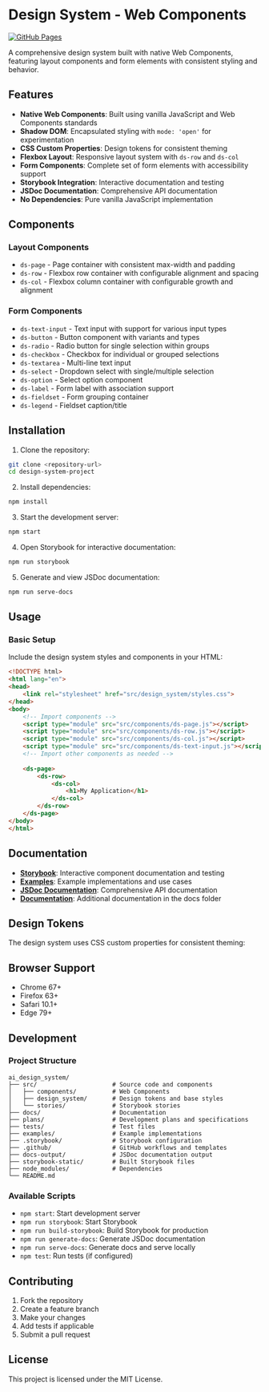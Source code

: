 # Design System - Web Components

[![GitHub Pages](https://img.shields.io/badge/GitHub%20Pages-Storybook-blue?style=flat-square)](https://jongrantwritescode.github.io/ai_design_system/)

A comprehensive design system built with native Web Components, featuring layout components and form elements with consistent styling and behavior.

## Features

- **Native Web Components**: Built using vanilla JavaScript and Web Components standards
- **Shadow DOM**: Encapsulated styling with `mode: 'open'` for experimentation
- **CSS Custom Properties**: Design tokens for consistent theming
- **Flexbox Layout**: Responsive layout system with `ds-row` and `ds-col`
- **Form Components**: Complete set of form elements with accessibility support
- **Storybook Integration**: Interactive documentation and testing
- **JSDoc Documentation**: Comprehensive API documentation
- **No Dependencies**: Pure vanilla JavaScript implementation

## Components

### Layout Components
- `ds-page` - Page container with consistent max-width and padding
- `ds-row` - Flexbox row container with configurable alignment and spacing
- `ds-col` - Flexbox column container with configurable growth and alignment

### Form Components
- `ds-text-input` - Text input with support for various input types
- `ds-button` - Button component with variants and types
- `ds-radio` - Radio button for single selection within groups
- `ds-checkbox` - Checkbox for individual or grouped selections
- `ds-textarea` - Multi-line text input
- `ds-select` - Dropdown select with single/multiple selection
- `ds-option` - Select option component
- `ds-label` - Form label with association support
- `ds-fieldset` - Form grouping container
- `ds-legend` - Fieldset caption/title

## Installation

1. Clone the repository:
```bash
git clone <repository-url>
cd design-system-project
```

2. Install dependencies:
```bash
npm install
```

3. Start the development server:
```bash
npm start
```

4. Open Storybook for interactive documentation:
```bash
npm run storybook
```

5. Generate and view JSDoc documentation:
```bash
npm run serve-docs
```

## Usage

### Basic Setup

Include the design system styles and components in your HTML:

```html
<!DOCTYPE html>
<html lang="en">
<head>
    <link rel="stylesheet" href="src/design_system/styles.css">
</head>
<body>
    <!-- Import components -->
    <script type="module" src="src/components/ds-page.js"></script>
    <script type="module" src="src/components/ds-row.js"></script>
    <script type="module" src="src/components/ds-col.js"></script>
    <script type="module" src="src/components/ds-text-input.js"></script>
    <!-- Import other components as needed -->
    
    <ds-page>
        <ds-row>
            <ds-col>
                <h1>My Application</h1>
            </ds-col>
        </ds-row>
    </ds-page>
</body>
</html>
```

## Documentation

- **[Storybook](https://jongrantwritescode.github.io/ai_design_system/storybook/)**: Interactive component documentation and testing
- **[Examples](./examples/)**: Example implementations and use cases
- **[JSDoc Documentation](./docs-output/)**: Comprehensive API documentation
- **[Documentation](./docs/)**: Additional documentation in the docs folder

## Design Tokens

The design system uses CSS custom properties for consistent theming:


## Browser Support

- Chrome 67+
- Firefox 63+
- Safari 10.1+
- Edge 79+

## Development

### Project Structure

```
ai_design_system/
├── src/                     # Source code and components
│   ├── components/          # Web Components
│   ├── design_system/       # Design tokens and base styles
│   └── stories/             # Storybook stories
├── docs/                    # Documentation
├── plans/                   # Development plans and specifications
├── tests/                   # Test files
├── examples/                # Example implementations
├── .storybook/              # Storybook configuration
├── .github/                 # GitHub workflows and templates
├── docs-output/             # JSDoc documentation output
├── storybook-static/        # Built Storybook files
├── node_modules/            # Dependencies
└── README.md
```

### Available Scripts

- `npm start`: Start development server
- `npm run storybook`: Start Storybook
- `npm run build-storybook`: Build Storybook for production
- `npm run generate-docs`: Generate JSDoc documentation
- `npm run serve-docs`: Generate docs and serve locally
- `npm test`: Run tests (if configured)

## Contributing

1. Fork the repository
2. Create a feature branch
3. Make your changes
4. Add tests if applicable
5. Submit a pull request

## License

This project is licensed under the MIT License. 